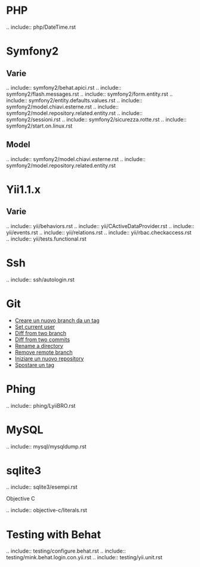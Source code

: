 PHP
===

.. include:: php/DateTime.rst

Symfony2
========

Varie
-----

.. include:: symfony2/behat.apici.rst
.. include:: symfony2/flash.messages.rst
.. include:: symfony2/form.entity.rst
.. include:: symfony2/entity.defaults.values.rst
.. include:: symfony2/model.chiavi.esterne.rst
.. include:: symfony2/model.repository.related.entity.rst
.. include:: symfony2/sessioni.rst
.. include:: symfony2/sicurezza.rotte.rst
.. include:: symfony2/start.on.linux.rst

Model
-----

.. include:: symfony2/model.chiavi.esterne.rst
.. include:: symfony2/model.repository.related.entity.rst

Yii1.1.x
========

Varie
-----

.. include:: yii/behaviors.rst
.. include:: yii/CActiveDataProvider.rst
.. include:: yii/events.rst
.. include:: yii/relations.rst
.. include:: yii/rbac.checkaccess.rst
.. include:: yii/tests.functional.rst

Ssh
===
.. include:: ssh/autologin.rst


Git
===

 - [Creare un nuovo branch da un tag](https://github.com/sensorario/LyiiBRO/blob/master/git/branch.from.tag.rst)
 - [Set current user](https://github.com/sensorario/LyiiBRO/blob/master/git/current.user.rst)
 - [Diff from two branch](https://github.com/sensorario/LyiiBRO/blob/master/git/diff.from.two.branch.rst)
 - [Diff from two commits](https://github.com/sensorario/LyiiBRO/blob/master/git/diff.from.two.commit.rst)
 - [Rename a directory](https://github.com/sensorario/LyiiBRO/blob/master/git/directory.rename.rst)
 - [Remove remote branch](https://github.com/sensorario/LyiiBRO/blob/master/git/remove.remote.tag.rst)
 - [Iniziare un nuovo repository](https://github.com/sensorario/LyiiBRO/blob/master/git/start.rst)
 - [Spostare un tag](https://github.com/sensorario/LyiiBRO/blob/master/git/tag.move.rst)

Phing
=====

.. include:: phing/LyiiBRO.rst

MySQL
=====

.. include:: mysql/mysqldump.rst

sqlite3
=======

.. include:: sqlite3/esempi.rst

Objective C

.. include:: objective-c/literals.rst

Testing with Behat
==================

.. include:: testing/configure.behat.rst
.. include:: testing/mink.behat.login.con.yii.rst
.. include:: testing/yii.unit.rst
